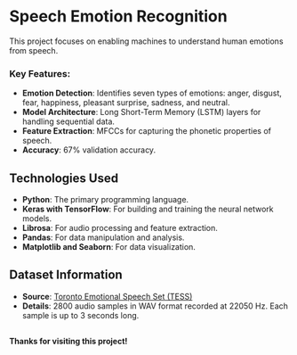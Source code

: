 # Speech Emotion Recognition

This project focuses on enabling machines to understand human emotions from speech.

### Key Features:

- **Emotion Detection**: Identifies seven types of emotions: anger, disgust, fear, happiness, pleasant surprise, sadness, and neutral.
- **Model Architecture**: Long Short-Term Memory (LSTM) layers for handling sequential data.
- **Feature Extraction**: MFCCs for capturing the phonetic properties of speech.
- **Accuracy**: 67% validation accuracy.

## Technologies Used

- **Python**: The primary programming language.
- **Keras with TensorFlow**: For building and training the neural network models.
- **Librosa**: For audio processing and feature extraction.
- **Pandas**: For data manipulation and analysis.
- **Matplotlib and Seaborn**: For data visualization.

## Dataset Information

- **Source**: [Toronto Emotional Speech Set (TESS)](https://www.kaggle.com/ejlok1/toronto-emotional-speech-set-tess)
- **Details**: 2800 audio samples in WAV format recorded at 22050 Hz. Each sample is up to 3 seconds long.

##

**Thanks for visiting this project!**
